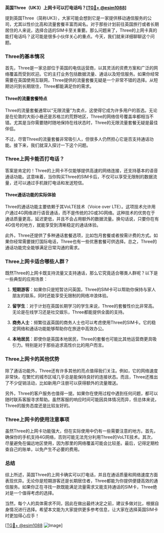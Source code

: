 **英国Three（UK3）上网卡可以打电话吗？[[TG💪+ @esim1088](https://t.me/s/esim1088)]**

提到英国Three（简称UK3），大家可能会想到它是一家提供移动通信服务的公司，尤其以性价比高和流量套餐丰富而闻名。对于那些计划前往英国旅行或者长期居住的人来说，选择合适的SIM卡至关重要。那么问题来了，Three的上网卡真的能打电话吗？这可能是很多小伙伴关心的重点。今天，我们就来详细聊聊这个问题。

### Three的基本情况

首先，Three是一家总部位于英国的电信运营商，以其灵活的资费方案和广泛的网络覆盖而受到欢迎。它的主打业务包括数据流量、通话以及短信服务。如果你经常需要在英国使用互联网，Three提供的流量套餐无疑是一个非常不错的选择。从短期访问到长期居住，Three都能满足你的需求。

#### Three的流量套餐特点

Three的流量套餐通常以“无限流量”为卖点，这使得它成为许多用户的首选。无论是在伦敦的大街小巷还是苏格兰的荒野地区，Three的网络信号覆盖率都相当不错。尤其是当你需要随时随地保持在线状态时，Three的无限流量套餐无疑是最佳伴侣。

不过，尽管Three的流量套餐非常吸引人，但很多人仍然担心它是否支持通话功能。接下来，我们就深入探讨一下这个问题。

### Three上网卡能否打电话？

答案是肯定的！Three的上网卡不仅能够提供高速的网络连接，还支持基本的语音通话功能。这意味着，当你购买Three的SIM卡后，不仅可以享受无限制的数据流量，还可以通过手机拨打电话和发送短信。

#### Three通话功能的实际体验

Three的通话功能主要依赖于其VoLTE技术（Voice over LTE）。这项技术允许用户通过4G网络进行语音通话，而不是传统的2G或3G网络。这种技术的优势在于通话质量更高，延迟更低，并且不会占用额外的数据流量。换句话说，只要你在有4G信号的地方，就能享受到清晰稳定的通话体验。

此外，Three还提供了多种通话套餐选项，比如包月套餐或者按需计费的方式。如果你经常需要拨打国际电话，Three也有一些优惠套餐可供选择。总之，Three的通话功能完全能够满足日常沟通的需求。

### Three上网卡适合哪些人群？

既然Three的上网卡既支持流量又支持通话，那么它究竟适合哪类人群呢？以下是一些典型的应用场景：

1. **短期游客**：如果你只是短暂访问英国，Three的SIM卡可以帮助你保持与家人朋友的联系，同时还能享受无限制的网络冲浪体验。
   
2. **留学生**：对于计划在英国长期学习的学生来说，Three的套餐性价比非常高。无论是在线学习还是社交娱乐，Three都能提供全面的支持。

3. **商务人士**：频繁往返英国的商务人士也可以考虑使用Three的SIM卡。它的稳定网络和通话功能能够帮助你在旅途中高效办公。

4. **本地居民**：即使你是英国本地居民，Three的套餐也可能比其他运营商更具吸引力。特别是对于那些追求高性价比的用户而言。

### Three上网卡的其他优势

除了通话功能外，Three还有许多其他的亮点值得我们关注。例如，它的网络速度非常快，在繁忙的城市区域几乎总是能保持良好的连接状态。而且，Three还推出了不少促销活动，比如新用户注册可以获得额外的流量赠送。

另外，Three的客户服务也值得一提。如果你在使用过程中遇到任何问题，都可以随时联系客服寻求帮助。虽然客服的响应时间可能因具体情况而异，但总体来说，Three的服务态度还是比较友好的。

### Three上网卡的使用注意事项

虽然Three的上网卡功能强大，但在实际使用中仍有一些需要注意的地方。首先，确保你的手机支持4G网络，否则可能无法充分利用Three的VoLTE技术。其次，尽量避免在偏远地区使用，因为那里的网络覆盖可能会比较差。最后，记得定期检查自己的账单，以免产生不必要的费用。

### 总结

综上所述，英国Three的上网卡确实可以打电话，并且在通话质量和网络速度方面表现优异。无论你是短期游客还是长期居住者，Three都能为你提供便捷高效的通信服务。如果你正在寻找一款既能满足流量需求又能支持通话的SIM卡，Three绝对是一个值得考虑的选择。

当然，每个人的具体需求不同，因此在做出最终决定之前，建议多做对比，根据自身情况进行选择。希望本文能为大家提供更多参考信息，让大家在选择英国SIM卡时更加得心应手！

[[TG💪+ @esim1088](https://t.me/s/esim1088) ![Image](https://i.postimg.cc/4NQfJmqS/Snipaste-2025-05-13-00-14-12.png)]
